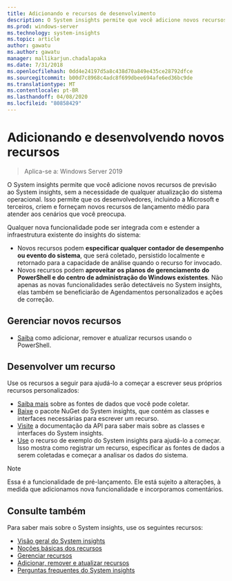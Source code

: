 ```yaml
---
title: Adicionando e recursos de desenvolvimento
description: O System insights permite que você adicione novos recursos de previsão ao System insights, sem a necessidade de qualquer atualização do sistema operacional. Isso permite que os desenvolvedores, incluindo a Microsoft e terceiros, criem e forneçam novos recursos de lançamento médio para atender aos cenários que você preocupa. Novos recursos podem especificar dados personalizados para coletar e analisar e também se integram aos planos de gerenciamento existentes do System insights.
ms.prod: windows-server
ms.technology: system-insights
ms.topic: article
author: gawatu
ms.author: gawatu
manager: mallikarjun.chadalapaka
ms.date: 7/31/2018
ms.openlocfilehash: 0dd4e24197d5a8c438d70a849e435ce28792dfce
ms.sourcegitcommit: b00d7c8968c4adc8f699dbee694afe6ed36bc9de
ms.translationtype: MT
ms.contentlocale: pt-BR
ms.lasthandoff: 04/08/2020
ms.locfileid: "80858429"
---
```

# <a name="adding-and-developing-new-capabilities"></a>Adicionando e desenvolvendo novos recursos

>Aplica-se a: Windows Server 2019

O System insights permite que você adicione novos recursos de previsão ao System insights, sem a necessidade de qualquer atualização do sistema operacional. Isso permite que os desenvolvedores, incluindo a Microsoft e terceiros, criem e forneçam novos recursos de lançamento médio para atender aos cenários que você preocupa. 

Qualquer nova funcionalidade pode ser integrada com e estender a infraestrutura existente do insights do sistema:

- Novos recursos podem **especificar qualquer contador de desempenho ou evento do sistema**, que será coletado, persistido localmente e retornado para a capacidade de análise quando o recurso for invocado.  
- Novos recursos podem **aproveitar os planos de gerenciamento do PowerShell e do centro de administração do Windows existentes**. Não apenas as novas funcionalidades serão detectáveis no System insights, elas também se beneficiarão de Agendamentos personalizados e ações de correção. 

## <a name="manage-new-capabilities"></a>Gerenciar novos recursos
- [Saiba](add-remove-update-capabilities.md) como adicionar, remover e atualizar recursos usando o PowerShell. 

## <a name="develop-a-capability"></a>Desenvolver um recurso
Use os recursos a seguir para ajudá-lo a começar a escrever seus próprios recursos personalizados:
- [Saiba mais](data-sources.md) sobre as fontes de dados que você pode coletar.
- [Baixe](https://www.nuget.org/packages/Microsoft.WindowsServer.SystemInsights/) o pacote NuGet do System insights, que contém as classes e interfaces necessárias para escrever um recurso.
- [Visite](https://aka.ms/systeminsights-api) a documentação da API para saber mais sobre as classes e interfaces do System insights. 
- [Use](https://aka.ms/systeminsights-samplecapability) o recurso de exemplo do System insights para ajudá-lo a começar. Isso mostra como registrar um recurso, especificar as fontes de dados a serem coletadas e começar a analisar os dados do sistema.

>[!NOTE]
>Essa é a funcionalidade de pré-lançamento. Ele está sujeito a alterações, à medida que adicionamos nova funcionalidade e incorporamos comentários.

## <a name="see-also"></a>Consulte também
Para saber mais sobre o System insights, use os seguintes recursos:

- [Visão geral do System insights](overview.md)
- [Noções básicas dos recursos](understanding-capabilities.md)
- [Gerenciar recursos](managing-capabilities.md)
- [Adicionar, remover e atualizar recursos](add-remove-update-capabilities.md)
- [Perguntas frequentes do System insights](faq.md)